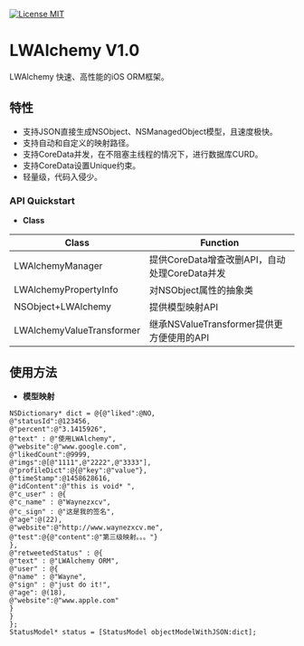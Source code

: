 
[![License MIT](https://img.shields.io/badge/license-MIT-green.svg?style=flat)](https://github.com/waynezxcv/LWAlchemy/blob/master/LICENSE)&nbsp;



# LWAlchemy V1.0
LWAlchemy 快速、高性能的iOS ORM框架。<br>


## 特性
* 支持JSON直接生成NSObject、NSManagedObject模型，且速度极快。
* 支持自动和自定义的映射路径。
* 支持CoreData并发，在不阻塞主线程的情况下，进行数据库CURD。
* 支持CoreData设置Unique约束。
* 轻量级，代码入侵少。


### API Quickstart
* **Class**

|Class | Function|
|--------|---------|
|LWAlchemyManager|提供CoreData增查改删API，自动处理CoreData并发|
|LWAlchemyPropertyInfo|对NSObject属性的抽象类|
|NSObject+LWAlchemy|提供模型映射API|
|LWAlchemyValueTransformer|继承NSValueTransformer提供更方便使用的API|


## 使用方法

* **模型映射**

```objc
NSDictionary* dict = @{@"liked":@NO,
@"statusId":@123456,
@"percent":@"3.1415926",
@"text" : @"使用LWAlchemy",
@"website":@"www.google.com",
@"likedCount":@9999,
@"imgs":@[@"1111",@"2222",@"3333"],
@"profileDict":@{@"key":@"value"},
@"timeStamp":@1458628616,
@"idContent":@"this is void* ",
@"c_user" : @{
@"c_name" : @"Waynezxcv",
@"c_sign" : @"这是我的签名",
@"age":@(22),
@"website":@"http://www.waynezxcv.me",
@"test":@{@"content":@"第三级映射。。。"}
},
@"retweetedStatus" : @{
@"text" : @"LWAlchemy ORM",
@"user" : @{
@"name" : @"Wayne",
@"sign" : @"just do it!",
@"age": @(18),
@"website":@"www.apple.com"
}
}
};
StatusModel* status = [StatusModel objectModelWithJSON:dict];

```

